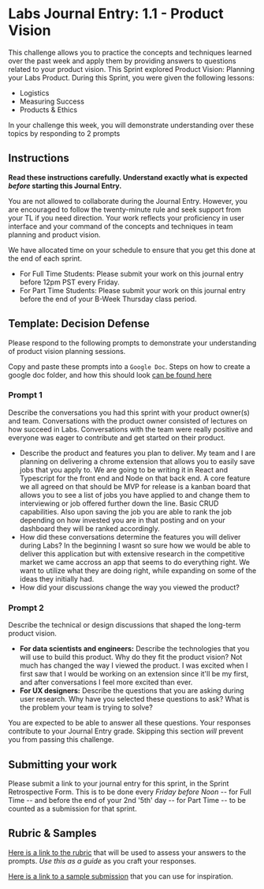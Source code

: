# Labs Journal Entry: 1.1 - Product Vision

This challenge allows you to practice the concepts and techniques learned over the past week and apply them by providing answers to questions related to your product vision. This Sprint explored Product Vision: Planning your Labs Product. During this Sprint, you were given the following lessons:

- Logistics
- Measuring Success
- Products & Ethics

In your challenge this week, you will demonstrate understanding over these topics by responding to 2 prompts

## Instructions

**Read these instructions carefully. Understand exactly what is expected _before_ starting this Journal Entry.**

You are not allowed to collaborate during the Journal Entry. However, you are encouraged to follow the twenty-minute rule and seek support from your TL if you need direction. Your work reflects your proficiency in user interface and your command of the concepts and techniques in team planning and product vision.

We have allocated time on your schedule to ensure that you get this done at the end of each sprint.

- For Full Time Students: Please submit your work on this journal entry before 12pm PST every Friday.
- For Part Time Students: Please submit your work on this journal entry before the end of your B-Week Thursday class period.

## Template: Decision Defense

Please respond to the following prompts to demonstrate your understanding of product vision planning sessions.

Copy and paste these prompts into a `Google Doc`. Steps on how to create a google doc folder, and how this should look [can be found here](https://www.notion.so/lambdaschool/Labs-Journal-Entry-Submission-Logistics-a6003eb8288b4fd1af0fb40a1a42d278)

### Prompt 1

Describe the conversations you had this sprint with your product owner(s) and team.
Conversations with the product owner consisted of lectures on how succeed in Labs. Conversations with the team were really positive and everyone was eager to contribute and get started on their product.

- Describe the product and features you plan to deliver.
  My team and I are planning on delivering a chrome extension that allows you to easily save jobs that you apply to. We are going to be writing it in React and Typescript for the front end and Node on that back end. A core feature we all agreed on that should be MVP for release is a kanban board that allows you to see a list of jobs you have applied to and change them to interviewing or job offered further down the line. Basic CRUD capabilities. Also upon saving the job you are able to rank the job depending on how invested you are in that posting and on your dashboard they will be ranked accordingly.
- How did these conversations determine the features you will deliver during Labs?
  In the beginning I wasnt so sure how we would be able to deliver this application but with extensive research in the competitive market we came accross an app that seems to do everything right. We want to utilize what they are doing right, while expanding on some of the ideas they initially had.
- How did your discussions change the way you viewed the product?

### Prompt 2

Describe the technical or design discussions that shaped the long-term product vision.

- **For data scientists and engineers:** Describe the technologies that you will use to build this product. Why do they fit the product vision?
  Not much has changed the way I viewed the product. I was excited when I first saw that I would be working on an extension since it'll be my first, and after conversations I feel more excited than ever.
- **For UX designers:** Describe the questions that you are asking during user research. Why have you selected these questions to ask? What is the problem your team is trying to solve?

You are expected to be able to answer all these questions. Your responses contribute to your Journal Entry grade. Skipping this section _will_ prevent you from passing this challenge.

## Submitting your work

Please submit a link to your journal entry for this sprint, in the Sprint Retrospective Form. This is to be done every _Friday before Noon_ -- for Full Time -- and before the end of your 2nd '5th' day -- for Part Time -- to be counted as a submission for that sprint.

## Rubric & Samples

[Here is a link to the rubric](https://www.notion.so/lambdaschool/1-1-Rubric-Product-Vision-35451a1d7aa74ec799fa963f275e9a0c) that will be used to assess your answers to the prompts. _Use this as a guide_ as you craft your responses.

[Here is a link to a sample submission](https://docs.google.com/document/d/1H7eJ92uM_6xB4qPtVgQMSf4CfbHPuVDqr4mb1LaG8nk/edit) that you can use for inspiration.
